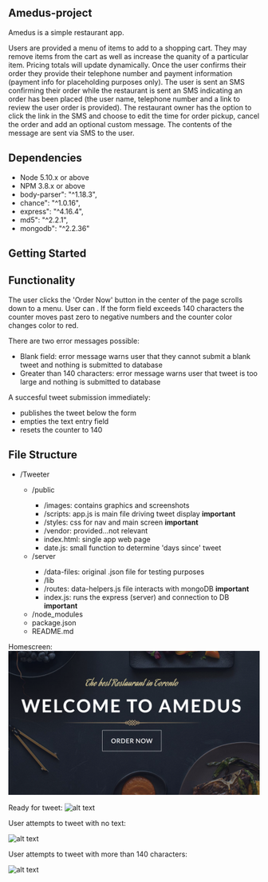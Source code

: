 
## Amedus-project

Amedus is a simple restaurant app.

Users are provided a menu of items to add to a shopping cart.  They may remove items from the cart as well as increase the quanity of a particular item.  Pricing totals will update dynamically.  Once the user confirms their order they provide their telephone number and payment information (payment info for placeholding purposes only).  The user is sent an SMS confirming their order while the restaurant is sent an SMS indicating an order has been placed (the user name, telephone number and a link to review the user order is provided).  The restaurant owner has the option to click the link in the SMS and choose to edit the time for order pickup, cancel the order and add an optional custom message.  The contents of the message are sent via SMS to the user.

## Dependencies

  - Node 5.10.x or above
  - NPM 3.8.x or above
  - body-parser": "^1.18.3",
  - chance": "^1.0.16",
  - express": "^4.16.4",
  - md5": "^2.2.1",
  - mongodb": "^2.2.36"

## Getting Started

## Functionality

The user clicks the 'Order Now' button in the center of the page scrolls down to a menu.  User can .  If the form field exceeds 140 characters the counter moves past zero to negative numbers and the counter color changes color to red.

There are two error messages possible:
- Blank field: error message warns user that they cannot submit a blank tweet and nothing is submitted to database
- Greater than 140 characters: error message warns user that tweet is too large and nothing is submitted to database

A succesful tweet submission immediately:
- publishes the tweet below the form
- empties the text entry field
- resets the counter to 140

## File Structure

<ul>
  <li>/Tweeter</li>
  <ul>
    <li>/public</li>
    <ul>
      <li>/images: contains graphics and screenshots</li>
      <li>/scripts: app.js is main file driving tweet display <b>important</b></li>
      <li>/styles: css for nav and main screen <b>important</b></li>
      <li>/vendor: provided...not relevant</li>
      <li>index.html: single app web page</li>
      <li>date.js: small function to determine 'days since' tweet</li>
    </ul>
    <li>/server</li>
    <ul>
      <li>/data-files: original .json file for testing purposes</li>
      <li>/lib</li>
      <li>/routes: data-helpers.js file interacts with mongoDB <b>important</b></li>
      <li>index.js: runs the express (server) and connection to DB <b>important</b></li>
    </ul>
    <li>/node_modules</li>
    <li>package.json</li>
    <li>README.md</li>
  </ul>
</ul>

Homescreen:
![alt text](public/assets/screenshots/mainscreen.png)

Ready for tweet:
![alt text](public/screenshots/readyfortweet.png)

User attempts to tweet with no text:

![alt text](public/screenshots/blanktweet.png)

User attempts to tweet with more than 140 characters:

![alt text](public/screenshots/longtweet.png)


